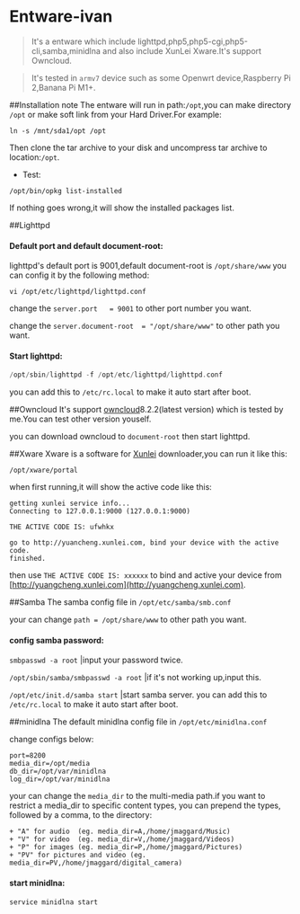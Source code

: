 # Entware-ivan

>It's a entware which include lighttpd,php5,php5-cgi,php5-cli,samba,minidlna and also include XunLei Xware.It's support Owncloud.

>It's tested in `armv7` device such as some Openwrt device,Raspberry Pi 2,Banana Pi M1+.

##Installation note
The entware will run in path:`/opt`,you can make directory `/opt` or make soft link from your Hard Driver.For example:
```
ln -s /mnt/sda1/opt /opt
```
Then clone the tar archive to your disk and uncompress tar archive to location:`/opt`.

* Test:

```
/opt/bin/opkg list-installed
```
If nothing goes wrong,it will show the installed packages list.

##Lighttpd
#### Default port and default document-root:

lighttpd's default port is 9001,default document-root is `/opt/share/www` you can config it by the following method:
```
vi /opt/etc/lighttpd/lighttpd.conf
```
change the `server.port   = 9001` to other port number you want.

change the `server.document-root  = "/opt/share/www"` to other path you want.

#### Start lighttpd: 

```php
/opt/sbin/lighttpd -f /opt/etc/lighttpd/lighttpd.conf
```
you can add this to `/etc/rc.local` to make it auto start after boot.

##Owncloud
It's support [owncloud](https://owncloud.org/install/#instructions-server)8.2.2(latest version) which is tested by me.You can test other version youself.

you can download owncloud to `document-root` then start lighttpd.

##Xware
Xware is a software for [Xunlei](http://luyou.xunlei.com/thread-12545-1-1.html) downloader,you can run it like this:
```
/opt/xware/portal
```
when first running,it will show the active code like this:
```
getting xunlei service info...
Connecting to 127.0.0.1:9000 (127.0.0.1:9000)

THE ACTIVE CODE IS: ufwhkx

go to http://yuancheng.xunlei.com, bind your device with the active code.
finished.
```
then use `THE ACTIVE CODE IS: xxxxxx` to bind and active your device from [http://yuangcheng.xunlei.com](http://yuangcheng.xunlei.com).

##Samba
The samba config file in `/opt/etc/samba/smb.conf`

your can change `path = /opt/share/www` to other path you want.

#### config samba password:

`smbpasswd -a root` |input your password twice.

`/opt/sbin/samba/smbpasswd -a root` |if it's not working up,input this.

`/opt/etc/init.d/samba start` |start samba server. you can add this to `/etc/rc.local` to make it auto start after boot.

##minidlna
The default minidlna config file in `/opt/etc/minidlna.conf`

change configs below:
```
port=8200
media_dir=/opt/media
db_dir=/opt/var/minidlna
log_dir=/opt/var/minidlna
```
your can change the `media_dir` to the multi-media path.if you want to restrict a media_dir to specific content types, you can prepend the types, followed by a comma, to the directory:
```
+ "A" for audio  (eg. media_dir=A,/home/jmaggard/Music)
+ "V" for video  (eg. media_dir=V,/home/jmaggard/Videos)
+ "P" for images (eg. media_dir=P,/home/jmaggard/Pictures)
+ "PV" for pictures and video (eg. media_dir=PV,/home/jmaggard/digital_camera)
```

#### start minidlna:

```
service minidlna start
```
